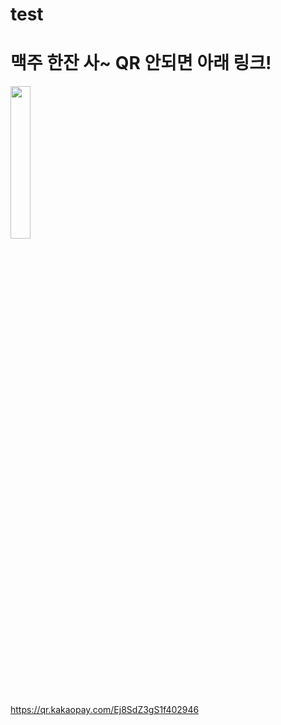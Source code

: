 # test


# 맥주 한잔 사~ QR 안되면 아래 링크!
<img width="25%" src="https://github.com/callman7/test/assets/16477186/bde8779a-4c10-47e9-aaf2-5b9523e7388b"/>

https://qr.kakaopay.com/Ej8SdZ3gS1f402946

